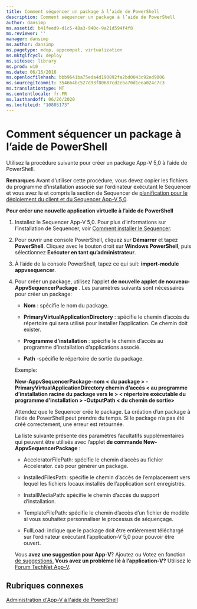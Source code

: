 ```yaml
---
title: Comment séquencer un package à l’aide de PowerShell
description: Comment séquencer un package à l’aide de PowerShell
author: dansimp
ms.assetid: b41feed9-d1c5-48a3-940c-9a21d594f4f8
ms.reviewer: ''
manager: dansimp
ms.author: dansimp
ms.pagetype: mdop, appcompat, virtualization
ms.mktglfcycl: deploy
ms.sitesec: library
ms.prod: w10
ms.date: 06/16/2016
ms.openlocfilehash: bbb9641ba75eda4d190892fa2bd0043c92ed9006
ms.sourcegitcommit: 354664bc527d93f80687cd2eba70d1eea024c7c3
ms.translationtype: MT
ms.contentlocale: fr-FR
ms.lasthandoff: 06/26/2020
ms.locfileid: "10805173"
---
```

# Comment séquencer un package à l’aide de PowerShell


Utilisez la procédure suivante pour créer un package App-V 5,0 à l’aide de PowerShell.

**Remarques**  Avant d’utiliser cette procédure, vous devez copier les fichiers du programme d’installation associé sur l’ordinateur exécutant le Sequencer et vous avez lu et compris la section de Sequencer de [planification pour le déploiement du client et du Sequencer App-V 5,0](planning-for-the-app-v-50-sequencer-and-client-deployment.md).

 

**Pour créer une nouvelle application virtuelle à l’aide de PowerShell**

1.  Installez le Sequencer App-V 5,0. Pour plus d’informations sur l’installation de Sequencer, voir [Comment installer le Sequencer](how-to-install-the-sequencer-beta-gb18030.md).

2.  Pour ouvrir une console PowerShell, cliquez sur **Démarrer** et tapez **PowerShell**. Cliquez avec le bouton droit sur **Windows PowerShell**, puis sélectionnez **Exécuter en tant qu’administrateur**.

3.  À l’aide de la console PowerShell, tapez ce qui suit: **import-module appvsequencer**.

4.  Pour créer un package, utilisez l’applet **de nouvelle applet de nouveau-AppvSequencerPackage** . Les paramètres suivants sont nécessaires pour créer un package:

    -   **Nom** : spécifie le nom du package.

    -   **PrimaryVirtualApplicationDirectory** : spécifie le chemin d’accès du répertoire qui sera utilisé pour installer l’application. Ce chemin doit exister.

    -   **Programme d’installation** : spécifie le chemin d’accès au programme d’installation d’applications associé.

    -   **Path** -spécifie le répertoire de sortie du package.

    Exemple:

    **New-AppvSequencerPackage-nom &lt; du package &gt; -PrimaryVirtualApplicationDirectory chemin d’accès &lt; au programme d’installation racine du package vers le &gt; &lt; répertoire exécutable du programme d’installation &gt; -OutputPath &lt; du chemin de sortie&gt;**

    Attendez que le Sequencer crée le package. La création d’un package à l’aide de PowerShell peut prendre du temps. Si le package n’a pas été créé correctement, une erreur est retournée.

    La liste suivante présente des paramètres facultatifs supplémentaires qui peuvent être utilisés avec l’applet **de commande New-AppvSequencerPackage** :

    -   AcceleratorFilePath: spécifie le chemin d’accès au fichier Accelerator. cab pour générer un package.

    -   InstalledFilesPath: spécifie le chemin d’accès de l’emplacement vers lequel les fichiers locaux installés de l’application sont enregistrés.

    -   InstallMediaPath: spécifie le chemin d’accès du support d’installation.

    -   TemplateFilePath: spécifie le chemin d’accès d’un fichier de modèle si vous souhaitez personnaliser le processus de séquençage.

    -   FullLoad: indique que le package doit être entièrement téléchargé sur l’ordinateur exécutant l’application-V 5,0 pour pouvoir être ouvert.

    Vous **avez une suggestion pour App-V**? Ajoutez ou Votez en fonction [de suggestions.](http://appv.uservoice.com/forums/280448-microsoft-application-virtualization) **Vous avez un problème lié à l’application-V?** Utilisez le [Forum TechNet App-V](https://social.technet.microsoft.com/Forums/home?forum=mdopappv).

## Rubriques connexes


[Administration d'App-V à l'aide de PowerShell](administering-app-v-by-using-powershell.md)

 

 





